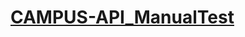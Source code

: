 # [CAMPUS-API_ManualTest](https://api.postman.com/collections/26975554-bc6473de-4347-4393-a29e-9440e56a0d2d?access_key=PMAT-01H7HZKA7Y68N68A15FDX7F1ZG)
